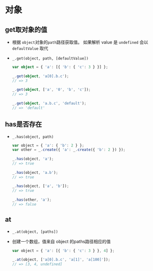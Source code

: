# 对象

## get取对象的值

*   根据 `object`对象的`path`路径获取值。 如果解析 value 是 `undefined` 会以 `defaultValue` 取代

*   &#x20;`_.get(object, path, [defaultValue])`

    ```typescript
    var object = { 'a': [{ 'b': { 'c': 3 } }] };
     
    _.get(object, 'a[0].b.c');
    // => 3
     
    _.get(object, ['a', '0', 'b', 'c']);
    // => 3
     
    _.get(object, 'a.b.c', 'default');
    // => 'default'
    ```

## has是否存在

*   `_.has(object, path)`

    ```javascript
    var object = { 'a': { 'b': 2 } };
    var other = _.create({ 'a': _.create({ 'b': 2 }) });
     
    _.has(object, 'a');
    // => true
     
    _.has(object, 'a.b');
    // => true
     
    _.has(object, ['a', 'b']);
    // => true
     
    _.has(other, 'a');
    // => false
    ```

## at

*   `_.at(object, [paths])`

*   创建一个数组，值来自 object 的paths路径相应的值

    ```javascript
    var object = { 'a': [{ 'b': { 'c': 3 } }, 4] };
     
    _.at(object, ['a[0].b.c', 'a[1]', 'a[100]']);
    // => [3, 4, undefined]
    ```
